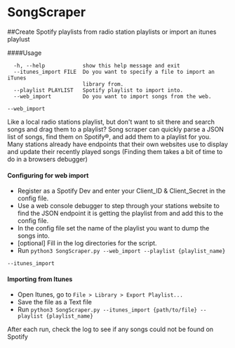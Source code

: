 # SongScraper

##Create Spotify playlists from radio station playlists or import an itunes playlust

####Usage
```
  -h, --help            show this help message and exit
  --itunes_import FILE  Do you want to specify a file to import an iTunes
                        library from.
  --playlist PLAYLIST   Spotify playlist to import into.
  --web_import          Do you want to import songs from the web.

```


```--web_import```

Like a local radio stations playlist, but don't want to sit there and search songs and drag them to a playlist? Song scraper can quickly parse a JSON list of songs, find them on Spotify®, and add them to a playlist for you. Many stations already have endpoints that their own websites use to display and update their recently played songs (Finding them takes a bit of time to do in a browsers debugger)

#### Configuring for web import
* Register as a Spotify Dev and enter your Client_ID & Client_Secret in the config file.
* Use a web console debugger to step through your stations website to find the JSON endpoint it is getting the playlist from and add this to the config file.
* In the config file set the name of the playlist you want to dump the songs into.
* [optional] Fill in the log directories for the script.
* Run ```python3 SongScraper.py --web_import --playlist {playlist_name}```


```--itunes_import```
#### Importing from Itunes
* Open Itunes, go to ```File > Library > Export Playlist...```
* Save the file as a Text file
* Run ```python3 SongScraper.py --itunes_import {path/to/file} --playlist {playlist_name}```

After each run, check the log to see if any songs could not be found on Spotify
